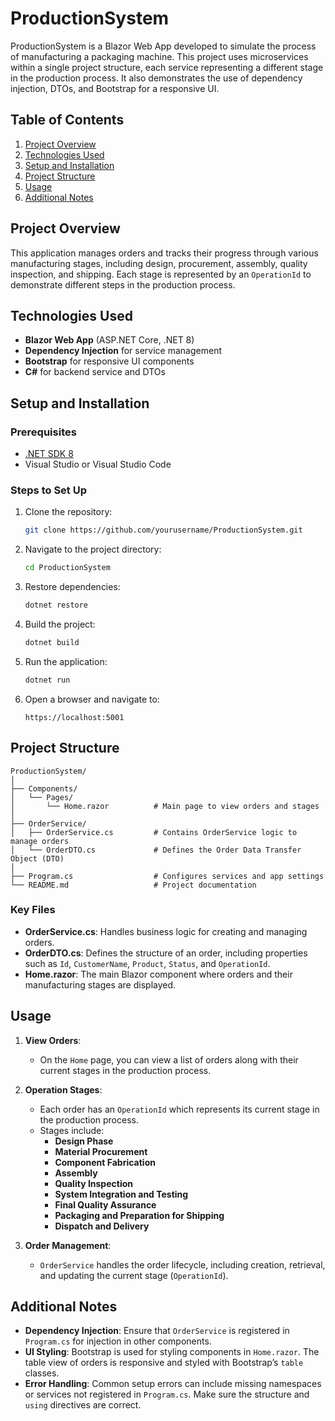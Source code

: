 
# ProductionSystem

ProductionSystem is a Blazor Web App developed to simulate the process of manufacturing a packaging machine. This project uses microservices within a single project structure, each service representing a different stage in the production process. It also demonstrates the use of dependency injection, DTOs, and Bootstrap for a responsive UI.

## Table of Contents

1. [Project Overview](#project-overview)
2. [Technologies Used](#technologies-used)
3. [Setup and Installation](#setup-and-installation)
4. [Project Structure](#project-structure)
5. [Usage](#usage)
6. [Additional Notes](#additional-notes)

## Project Overview

This application manages orders and tracks their progress through various manufacturing stages, including design, procurement, assembly, quality inspection, and shipping. Each stage is represented by an `OperationId` to demonstrate different steps in the production process.

## Technologies Used

- **Blazor Web App** (ASP.NET Core, .NET 8)
- **Dependency Injection** for service management
- **Bootstrap** for responsive UI components
- **C#** for backend service and DTOs

## Setup and Installation

### Prerequisites
- [.NET SDK 8](https://dotnet.microsoft.com/download/dotnet/8.0)
- Visual Studio or Visual Studio Code

### Steps to Set Up
1. Clone the repository:
   ```bash
   git clone https://github.com/yourusername/ProductionSystem.git
   ```

2. Navigate to the project directory:
   ```bash
   cd ProductionSystem
   ```

3. Restore dependencies:
   ```bash
   dotnet restore
   ```

4. Build the project:
   ```bash
   dotnet build
   ```

5. Run the application:
   ```bash
   dotnet run
   ```

6. Open a browser and navigate to:
   ```
   https://localhost:5001
   ```

## Project Structure

```
ProductionSystem/
│
├── Components/
│   └── Pages/
│       └── Home.razor          # Main page to view orders and stages
│
├── OrderService/
│   ├── OrderService.cs         # Contains OrderService logic to manage orders
│   └── OrderDTO.cs             # Defines the Order Data Transfer Object (DTO)
│
├── Program.cs                  # Configures services and app settings
└── README.md                   # Project documentation
```

### Key Files

- **OrderService.cs**: Handles business logic for creating and managing orders.
- **OrderDTO.cs**: Defines the structure of an order, including properties such as `Id`, `CustomerName`, `Product`, `Status`, and `OperationId`.
- **Home.razor**: The main Blazor component where orders and their manufacturing stages are displayed.

## Usage

1. **View Orders**:
   - On the `Home` page, you can view a list of orders along with their current stages in the production process.
   
2. **Operation Stages**:
   - Each order has an `OperationId` which represents its current stage in the production process.
   - Stages include:
     - **Design Phase**
     - **Material Procurement**
     - **Component Fabrication**
     - **Assembly**
     - **Quality Inspection**
     - **System Integration and Testing**
     - **Final Quality Assurance**
     - **Packaging and Preparation for Shipping**
     - **Dispatch and Delivery**

3. **Order Management**:
   - `OrderService` handles the order lifecycle, including creation, retrieval, and updating the current stage (`OperationId`).

## Additional Notes

- **Dependency Injection**: Ensure that `OrderService` is registered in `Program.cs` for injection in other components.
- **UI Styling**: Bootstrap is used for styling components in `Home.razor`. The table view of orders is responsive and styled with Bootstrap’s `table` classes.
- **Error Handling**: Common setup errors can include missing namespaces or services not registered in `Program.cs`. Make sure the structure and `using` directives are correct.
